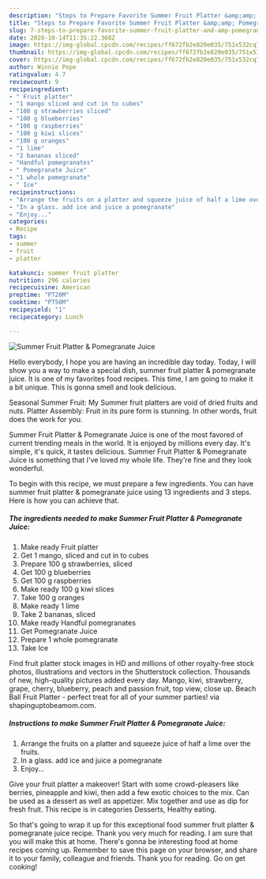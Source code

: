 ```yaml
---
description: "Steps to Prepare Favorite Summer Fruit Platter &amp;amp; Pomegranate Juice"
title: "Steps to Prepare Favorite Summer Fruit Platter &amp;amp; Pomegranate Juice"
slug: 7-steps-to-prepare-favorite-summer-fruit-platter-and-amp-pomegranate-juice
date: 2020-10-14T11:35:22.368Z
image: https://img-global.cpcdn.com/recipes/ff672fb2e820e035/751x532cq70/summer-fruit-platter-pomegranate-juice-recipe-main-photo.jpg
thumbnail: https://img-global.cpcdn.com/recipes/ff672fb2e820e035/751x532cq70/summer-fruit-platter-pomegranate-juice-recipe-main-photo.jpg
cover: https://img-global.cpcdn.com/recipes/ff672fb2e820e035/751x532cq70/summer-fruit-platter-pomegranate-juice-recipe-main-photo.jpg
author: Winnie Pope
ratingvalue: 4.7
reviewcount: 9
recipeingredient:
- " Fruit platter"
- "1 mango sliced and cut in to cubes"
- "100 g strawberries sliced"
- "100 g blueberries"
- "100 g raspberries"
- "100 g kiwi slices"
- "100 g oranges"
- "1 lime"
- "2 bananas sliced"
- "Handful pomegranates"
- " Pomegranate Juice"
- "1 whole pomegranate"
- " Ice"
recipeinstructions:
- "Arrange the fruits on a platter and squeeze juice of half a lime over the fruits."
- "In a glass. add ice and juice a pomegranate"
- "Enjoy..."
categories:
- Recipe
tags:
- summer
- fruit
- platter

katakunci: summer fruit platter 
nutrition: 296 calories
recipecuisine: American
preptime: "PT20M"
cooktime: "PT50M"
recipeyield: "1"
recipecategory: Lunch

---
```



![Summer Fruit Platter &amp; Pomegranate Juice](https://img-global.cpcdn.com/recipes/ff672fb2e820e035/751x532cq70/summer-fruit-platter-pomegranate-juice-recipe-main-photo.jpg)

Hello everybody, I hope you are having an incredible day today. Today, I will show you a way to make a special dish, summer fruit platter &amp; pomegranate juice. It is one of my favorites food recipes. This time, I am going to make it a bit unique. This is gonna smell and look delicious.

Seasonal Summer Fruit: My Summer fruit platters are void of dried fruits and nuts. Platter Assembly: Fruit in its pure form is stunning. In other words, fruit does the work for you.

Summer Fruit Platter &amp; Pomegranate Juice is one of the most favored of current trending meals in the world. It is enjoyed by millions every day. It's simple, it's quick, it tastes delicious. Summer Fruit Platter &amp; Pomegranate Juice is something that I've loved my whole life. They're fine and they look wonderful.


To begin with this recipe, we must prepare a few ingredients. You can have summer fruit platter &amp; pomegranate juice using 13 ingredients and 3 steps. Here is how you can achieve that.

<!--inarticleads1-->

##### The ingredients needed to make Summer Fruit Platter &amp; Pomegranate Juice:

1. Make ready  Fruit platter
1. Get 1 mango, sliced and cut in to cubes
1. Prepare 100 g strawberries, sliced
1. Get 100 g blueberries
1. Get 100 g raspberries
1. Make ready 100 g kiwi slices
1. Take 100 g oranges
1. Make ready 1 lime
1. Take 2 bananas, sliced
1. Make ready Handful pomegranates
1. Get  Pomegranate Juice
1. Prepare 1 whole pomegranate
1. Take  Ice


Find fruit platter stock images in HD and millions of other royalty-free stock photos, illustrations and vectors in the Shutterstock collection. Thousands of new, high-quality pictures added every day. Mango, kiwi, strawberry, grape, cherry, blueberry, peach and passion fruit, top view, close up. Beach Ball Fruit Platter - perfect treat for all of your summer parties! via shapinguptobeamom.com. 

<!--inarticleads2-->

##### Instructions to make Summer Fruit Platter &amp; Pomegranate Juice:

1. Arrange the fruits on a platter and squeeze juice of half a lime over the fruits.
1. In a glass. add ice and juice a pomegranate
1. Enjoy...


Give your fruit platter a makeover! Start with some crowd-pleasers like berries, pineapple and kiwi, then add a few exotic choices to the mix. Can be used as a dessert as well as appetizer. Mix together and use as dip for fresh fruit. This recipe is in categories Desserts, Healthy eating. 

So that's going to wrap it up for this exceptional food summer fruit platter &amp; pomegranate juice recipe. Thank you very much for reading. I am sure that you will make this at home. There's gonna be interesting food at home recipes coming up. Remember to save this page on your browser, and share it to your family, colleague and friends. Thank you for reading. Go on get cooking!
